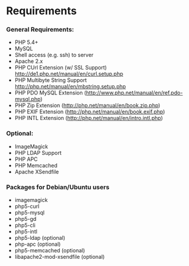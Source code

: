 Requirements
============

### General Requirements:
* PHP 5.4+
* MySQL
* Shell access (e.g. ssh) to server  
* Apache 2.x 
* PHP CUrl  Extension (w/ SSL Support) <http://de1.php.net/manual/en/curl.setup.php>
* PHP Multibyte String Support <http://php.net/manual/en/mbstring.setup.php> 
* PHP PDO MySQL Extension (http://www.php.net/manual/en/ref.pdo-mysql.php)
* PHP Zip Extension (http://php.net/manual/en/book.zip.php)
* PHP EXIF Extension (http://php.net/manual/en/book.exif.php)
* PHP INTL Extension (http://php.net/manual/en/intro.intl.php)

### Optional:
* ImageMagick
* PHP LDAP Support
* PHP APC
* PHP Memcached
* Apache XSendfile

### Packages for Debian/Ubuntu users
* imagemagick
* php5-curl
* php5-mysql
* php5-gd
* php5-cli
* php5-intl
* php5-ldap		(optional)
* php-apc		(optional)
* php5-memcached	(optional)
* libapache2-mod-xsendfile (optional)
